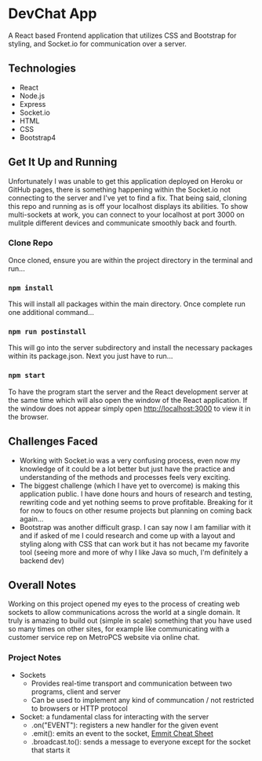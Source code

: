 # DevChat App
A React based Frontend application that utilizes CSS and Bootstrap for styling, and Socket.io for communication over a server.

## Technologies
  - React
  - Node.js
  - Express
  - Socket.io
  - HTML
  - CSS
  - Bootstrap4

## Get It Up and Running
Unfortunately I was unable to get this application deployed on Heroku or GitHub pages, there is something happening within the Socket.io not connecting to the server and I've yet to find a fix. That being said, cloning this repo and running as is off your localhost displays its abilities. To show multi-sockets at work, you can connect to your localhost at port 3000 on mulitple different devices and communicate smoothly back and fourth.

### Clone Repo
Once cloned, ensure you are within the project directory in the terminal and run...

### `npm install`
This will install all packages within the main directory. Once complete run one additional command...

### `npm run postinstall`
This will go into the server subdirectory and install the necessary packages within its package.json. Next you just have to run...

### `npm start`
To have the program start the server and the React development server at the same time which will also open the window of the React application. If the window does not appear simply open [http://localhost:3000](http://localhost:3000) to view it in the browser.

## Challenges Faced
  - Working with Socket.io was a very confusing process, even now my knowledge of it could be a lot better but just have the practice and understanding of the methods and processes feels very exciting.
  - The biggest challenge (which I have yet to overcome) is making this application public. I have done hours and hours of research and testing, rewriting code and yet nothing seems to prove profitable. Breaking for it for now to foucs on other resume projects but planning on coming back again...
  - Bootstrap was another difficult grasp. I can say now I am familiar with it and if asked of me I could research and come up with a layout and styling along with CSS that can work but it has not became my favorite tool (seeing more and more of why I like Java so much, I'm definitely a backend dev)

## Overall Notes
Working on this project opened my eyes to the process of creating web sockets to allow communications across the world at a single domain. It truly is amazing to build out (simple in scale) something that you have used so many times on other sites, for example like communicating with a customer service rep on MetroPCS website via online chat.

### Project Notes
- Sockets
  - Provides real-time transport and communication between two programs, client and server
  - Can be used to implement any kind of communcation / not restricted to browsers or HTTP protocol
- Socket: a fundamental class for interacting with the server
  - .on("EVENT"): registers a new handler for the given event
  - .emit(): emits an event to the socket, [Emmit Cheat Sheet](https://socket.io/docs/v3/emit-cheatsheet/)
  - .broadcast.to(): sends a message to everyone except for the socket that starts it